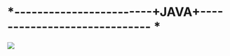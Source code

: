 # *------------------------+JAVA+----------------------------- * #
![](http://media.giphy.com/media/zR2YqYnqe2IVO/giphy.gif)
